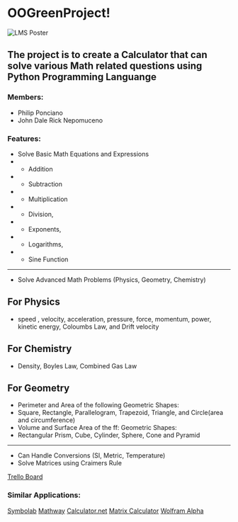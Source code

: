 # OOGreenProject!
![LMS Poster](https://user-images.githubusercontent.com/74747789/139002670-e209c34a-a04a-42a7-903e-ced283ce1c5d.png)
## The project is to create a Calculator that can solve various Math related questions using Python Programming Languange ##


### Members: ### 
  * Philip Ponciano
  * John Dale Rick Nepomuceno

### Features: ###
  * Solve Basic Math Equations and Expressions
  * - Addition
  * - Subtraction 
  * - Multiplication 
  * - Division,
  * - Exponents,
  * - Logarithms,
  * - Sine Function
  ----------------------------------------------
  * Solve Advanced Math Problems (Physics, Geometry, Chemistry)
   ## For Physics
  * speed , velocity, acceleration, pressure, force, momentum, power, kinetic energy,  Coloumbs Law, and Drift velocity
   ## For Chemistry
  * Density, Boyles Law, Combined Gas Law
   ## For Geometry
  *  Perimeter and Area of the following Geometric Shapes:
  *  Square, Rectangle, Parallelogram, Trapezoid, Triangle, and Circle(area and circumference)
  *  Volume and Surface Area of the ff: Geometric Shapes:
  *  Rectangular Prism, Cube, Cylinder, Sphere, Cone and Pyramid
  ----------------------------------------------
  * Can Handle Conversions (SI, Metric, Temperature)
  * Solve Matrices using Craimers Rule
  
[Trello Board](https://trello.com/b/2SZiAiPq/001lxgreen)

### Similar Applications: ###
[Symbolab](https://www.symbolab.com/)
[Mathway](https://www.mathway.com/)
[Calculator.net](https://www.calculator.net/conversion-calculator.html)
[Matrix Calculator](https://matrix.reshish.com/cramer.php)
[Wolfram Alpha](https://www.wolframalpha.com)

